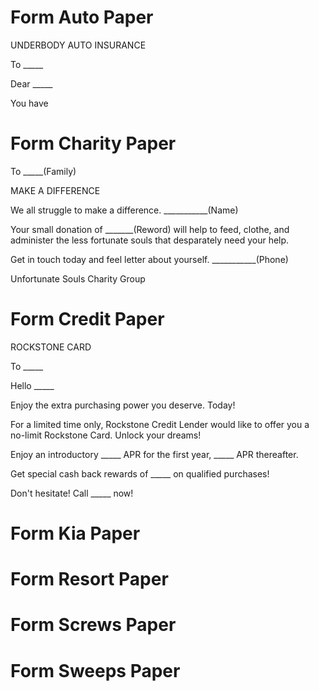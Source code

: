 # Form Auto Paper
UNDERBODY AUTO INSURANCE

To _____

Dear _____

You have

# Form Charity Paper
To _____(Family)

MAKE A DIFFERENCE

We all struggle to make a difference.
___________(Name)

Your small donation of _______(Reword)
will help to feed, clothe, and administer
the less fortunate souls that desparately
need your help.

Get in touch today and feel letter about
yourself. ___________(Phone)

Unfortunate Souls Charity Group


# Form Credit Paper
ROCKSTONE CARD

To _____

Hello _____

Enjoy the extra purchasing power you
deserve. Today!

For a limited time only, Rockstone Credit
Lender would like to offer you a no-limit
Rockstone Card. Unlock your dreams!

Enjoy an introductory _____ APR for
the first year, _____ APR thereafter.

Get special cash back rewards of _____
on qualified purchases!

Don't hesitate! Call _____ now!


# Form Kia Paper


# Form Resort Paper


# Form Screws Paper


# Form Sweeps Paper
